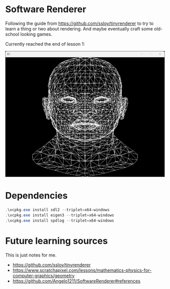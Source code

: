 # Software Renderer

Following the guide from https://github.com/ssloy/tinyrenderer to try to learn a thing
or two about rendering. And maybe eventually craft some old-school looking games.

Currently reached the end of lesson 1:

![Wireframe of a 3D head model](docs/images/screenshot.png)

# Dependencies

```powershell
.\vcpkg.exe install sdl2 --triplet=x64-windows
.\vcpkg.exe install eigen3 --triplet=x64-windows
.\vcpkg.exe install spdlog --triplet=x64-windows
```

# Future learning sources

This is just notes for me.

- https://github.com/ssloy/tinyrenderer
- https://www.scratchapixel.com/lessons/mathematics-physics-for-computer-graphics/geometry
- https://github.com/Angelo1211/SoftwareRenderer#references
